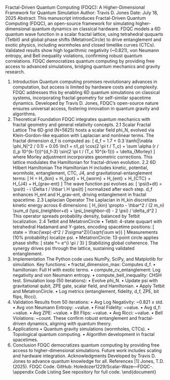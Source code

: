 Fractal-Driven Quantum Computing (FDQC): A Higher-Dimensional Framework for Quantum Simulation
Author: Travis D. Jones Date: July 18, 2025 Abstract: This manuscript introduces Fractal-Driven Quantum Computing (FDQC), an open-source framework for simulating higher-dimensional quantum dynamics on classical hardware. FDQC models a 6D quantum wave function in a scalar fractal lattice, using tetrahedral ququarts (Tetbit) and global phase shifts (MetatronCircle) to drive entanglement and exotic physics, including wormholes and closed timelike curves (CTCs). Validated results show high logarithmic negativity (~0.821), von Neumann entropy, and Bell inequality violations, confirming robust quantum correlations. FDQC democratizes quantum computing by providing free access to advanced simulations, bridging quantum mechanics and gravity research.
1. Introduction
Quantum computing promises revolutionary advances in computation, but access is limited by hardware costs and complexity. FDQC addresses this by enabling 6D quantum simulations on classical systems, incorporating fractal geometry for self-similar spacetime dynamics. Developed by Travis D. Jones, FDQC’s open-source nature ensures universal access, fostering innovation in quantum gravity and algorithms.
2. Theoretical Foundation
FDQC integrates quantum mechanics with fractal geometry and general relativity concepts.
2.1 Scalar Fractal Lattice
The 6D grid (N=5625) hosts a scalar field phi_N, evolved via Klein-Gordon-like equation with Laplacian and nonlinear terms. The fractal dimension d_f is computed as: [ d_f = 1.7 + 0.3 \tanh(|\nabla \phi_N|^2 / 0.1) + 0.05 \ln(1 + r/l_p) \cos(2 \pi t / T_c) + \sum \alpha (r / (l_p 10^{k-1}))^{d_f-3} \sin(2 \pi t / (T_c 10^{k-1})) + \delta_{Morley} ] where Morley adjustment incorporates geometric corrections. This lattice modulates the Hamiltonian for fractal-driven evolution.
2.2 6D Hilbert Hamiltonian
The Hamiltonian H includes kinetic, potential, wormhole, entanglement, CTC, J4, and gravitational-entanglement terms: [ H = H_{kin} + H_{pot} + H_{worm} + H_{ent} + H_{CTC} + H_{J4} + H_{grav-ent} ] The wave function psi evolves as: [ \psi(t+dt) = \psi(t) - i \Delta t / \hbar \ H \psi(t) ] normalized after each step. d_f enhances H_ent and H_grav-ent, driving entanglement in fractal spacetime.
2.3 Laplacian Operator
The Laplacian in H_kin discretizes kinetic energy across 6 dimensions: [ H_{kin} \propto - \hbar^2 / (2 m_n) \sum_d (\psi_{neighbor+d} + \psi_{neighbor-d} - 2 \psi) / \delta_d^2 ] This operator spreads probability density, balanced by Tetbit localization.
2.4 Tetbit and MetatronCircle
	•	Tetbit: 4-state ququart with tetrahedral Hadamard and Y-gates, encoding spacetime positions: [ state = \frac{\exp(-d^2 / 2\sigma^2)}{\sqrt{\sum w}} ] Measurements (10% probability) localize psi.
	•	MetatronCircle: 13-point circle applies phase shifts: [ state *= e^{i \pi / 3} ] Stabilizing global coherence.
The synergy drives psi through the lattice, sustaining validated entanglement.
3. Implementation
The Python code uses NumPy, SciPy, and Matplotlib for simulation. Key functions:
	•	fractal_dimension_max: Computes d_f.
	•	hamiltonian: Full H with exotic terms.
	•	compute_cv_entanglement: Log negativity and von Neumann entropy.
	•	compute_bell_inequality: CHSH test.
Simulation loop (50 iterations):
	•	Evolve phi_N.
	•	Update psi with gravitational qubit, ZPE gate, scalar field, and Hamiltonian.
	•	Apply Tetbit and MetatronCircle.
	•	Log metrics (entanglement, fidelity, d_f, ZPE, bit flips, Ricci).
4. Validation
Results from 50 iterations:
	•	Avg Log Negativity: ~0.821 ± std.
	•	Avg von Neumann Entropy: ~value.
	•	Final Fidelity: ~value.
	•	Avg d_f: ~value.
	•	Avg ZPE: ~value.
	•	Bit Flips: ~value.
	•	Avg Ricci: ~value.
	•	Bell Violations: ~count.
These confirm robust entanglement and fractal-driven dynamics, aligning with quantum theory.
5. Applications
	•	Quantum gravity simulations (wormholes, CTCs).
	•	Topological quantum computing.
	•	Algorithm development in fractal spacetimes.
6. Conclusion
FDQC democratizes quantum computing by providing free access to higher-dimensional simulations. Future work includes scaling and hardware integration.
Acknowledgments
Developed by Travis D. Jones to advance quantum knowledge for all.
References
[1] Jones, T.D. (2025). FDQC Code. GitHub: Holedozer1229/Scalar-Waze—FDQC-.
\appendix
Code Listing
See repository for full code.
\end{document}
